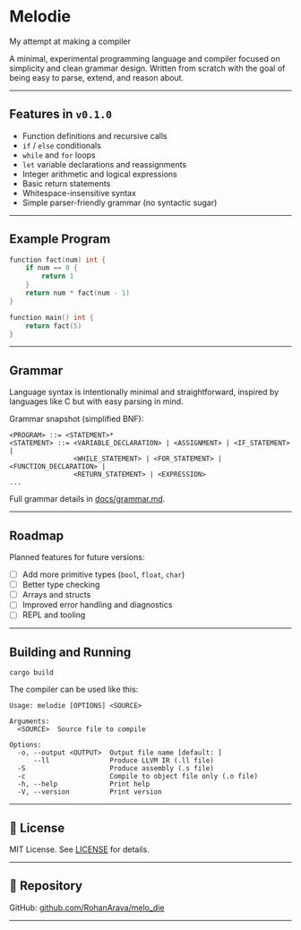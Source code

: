# Melodie

My attempt at making a compiler

A minimal, experimental programming language and compiler focused on simplicity and clean grammar design. Written from scratch with the goal of being easy to parse, extend, and reason about.

---

## Features in `v0.1.0`

- Function definitions and recursive calls
- `if` / `else` conditionals
- `while` and `for` loops
- `let` variable declarations and reassignments
- Integer arithmetic and logical expressions
- Basic return statements
- Whitespace-insensitive syntax
- Simple parser-friendly grammar (no syntactic sugar)

---

## Example Program

```c
function fact(num) int {
    if num == 0 {
        return 1
    }
    return num * fact(num - 1)
}

function main() int {
    return fact(5)
}
````

---

## Grammar

Language syntax is intentionally minimal and straightforward, inspired by languages like C but with easy parsing in mind.

Grammar snapshot (simplified BNF):

```
<PROGRAM> ::= <STATEMENT>*
<STATEMENT> ::= <VARIABLE_DECLARATION> | <ASSIGNMENT> | <IF_STATEMENT> |
                <WHILE_STATEMENT> | <FOR_STATEMENT> | <FUNCTION_DECLARATION> |
                <RETURN_STATEMENT> | <EXPRESSION>
...
```

Full grammar details in [docs/grammar.md](docs/grammar.md).

---

## Roadmap

Planned features for future versions:

* [ ] Add more primitive types (`bool`, `float`, `char`)
* [ ] Better type checking
* [ ] Arrays and structs
* [ ] Improved error handling and diagnostics
* [ ] REPL and tooling

---

## Building and Running

```
cargo build
```
The compiler can be used like this:
```
Usage: melodie [OPTIONS] <SOURCE>

Arguments:
  <SOURCE>  Source file to compile

Options:
  -o, --output <OUTPUT>  Output file name [default: ]
      --ll               Produce LLVM IR (.ll file)
  -S                     Produce assembly (.s file)
  -c                     Compile to object file only (.o file)
  -h, --help             Print help
  -V, --version          Print version
```

---

## 📄 License

MIT License. See [LICENSE](LICENSE) for details.

---

## 🔗 Repository

GitHub: [github.com/RohanArava/melo\_die](https://github.com/RohanArava/melo_die)

---

